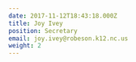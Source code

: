 ```yaml
---
date: 2017-11-12T18:43:18.000Z
title: Joy Ivey
position: Secretary
email: joy.ivey@robeson.k12.nc.us
weight: 2
---
```



